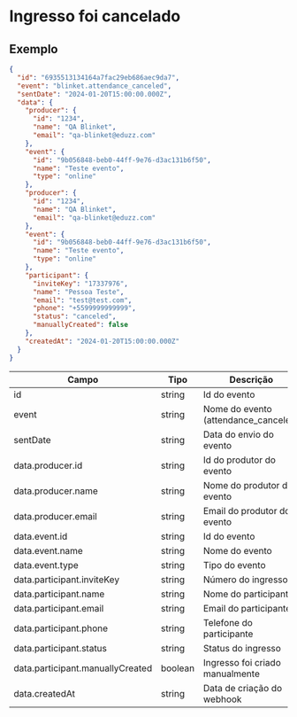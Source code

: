 # Ingresso foi cancelado

## Exemplo

```json
{
  "id": "6935513134164a7fac29eb686aec9da7",
  "event": "blinket.attendance_canceled",
  "sentDate": "2024-01-20T15:00:00.000Z",
  "data": {
    "producer": {
      "id": "1234",
      "name": "QA Blinket",
      "email": "qa-blinket@eduzz.com"
    },
    "event": {
      "id": "9b056848-beb0-44ff-9e76-d3ac131b6f50",
      "name": "Teste evento",
      "type": "online"
    },
    "producer": {
      "id": "1234",
      "name": "QA Blinket",
      "email": "qa-blinket@eduzz.com"
    },
    "event": {
      "id": "9b056848-beb0-44ff-9e76-d3ac131b6f50",
      "name": "Teste evento",
      "type": "online"
    },
    "participant": {
      "inviteKey": "17337976",
      "name": "Pessoa Teste",
      "email": "test@test.com",
      "phone": "+5599999999999",
      "status": "canceled",
      "manuallyCreated": false
    },
    "createdAt": "2024-01-20T15:00:00.000Z"
  }
}
```

| Campo                            | Tipo    | Descrição                            |
| -------------------------------- | ------- | ------------------------------------ |
| id                               | string  | Id do evento                         |
| event                            | string  | Nome do evento (attendance_canceled) |
| sentDate                         | string  | Data do envio do evento              |
| data.producer.id                 | string  | Id do produtor do evento             |
| data.producer.name               | string  | Nome do produtor do evento           |
| data.producer.email              | string  | Email do produtor do evento          |
| data.event.id                    | string  | Id do evento                         |
| data.event.name                  | string  | Nome do evento                       |
| data.event.type                  | string  | Tipo do evento                       |
| data.participant.inviteKey       | string  | Número do ingresso                   |
| data.participant.name            | string  | Nome do participante                 |
| data.participant.email           | string  | Email do participante                |
| data.participant.phone           | string  | Telefone do participante             |
| data.participant.status          | string  | Status do ingresso                   |
| data.participant.manuallyCreated | boolean | Ingresso foi criado manualmente      |
| data.createdAt                   | string  | Data de criação do webhook           |
